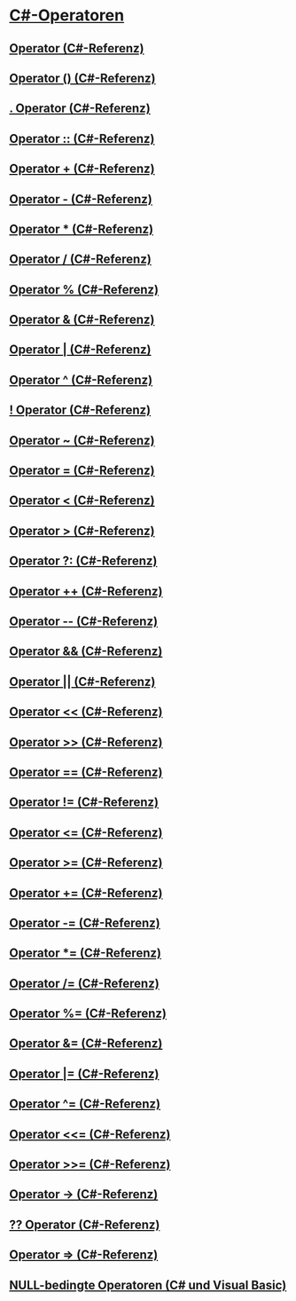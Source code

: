 # [C#-Operatoren](index.md)
## [Operator (C#-Referenz)](index-operator.md)
## [Operator () (C#-Referenz)](invocation-operator.md)
## [. Operator (C#-Referenz)](member-access-operator.md)
## [Operator :: (C#-Referenz)](namespace-alias-qualifer.md)
## [Operator + (C#-Referenz)](addition-operator.md)
## [Operator - (C#-Referenz)](subtraction-operator.md)
## [Operator * (C#-Referenz)](multiplication-operator.md)
## [Operator / (C#-Referenz)](division-operator.md)
## [Operator % (C#-Referenz)](modulus-operator.md)
## [Operator & (C#-Referenz)](and-operator.md)
## [Operator | (C#-Referenz)](or-operator.md)
## [Operator ^ (C#-Referenz)](xor-operator.md)
## [! Operator (C#-Referenz)](logical-negation-operator.md)
## [Operator ~ (C#-Referenz)](bitwise-complement-operator.md)
## [Operator = (C#-Referenz)](assignment-operator.md)
## [Operator < (C#-Referenz)](less-than-operator.md)
## [Operator > (C#-Referenz)](greater-than-operator.md)
## [Operator ?: (C#-Referenz)](conditional-operator.md)
## [Operator ++ (C#-Referenz)](increment-operator.md)
## [Operator -- (C#-Referenz)](decrement-operator.md)
## [Operator && (C#-Referenz)](conditional-and-operator.md)
## [Operator || (C#-Referenz)](conditional-or-operator.md)
## [Operator << (C#-Referenz)](left-shift-operator.md)
## [Operator >> (C#-Referenz)](right-shift-operator.md)
## [Operator == (C#-Referenz)](equality-comparison-operator.md)
## [Operator != (C#-Referenz)](not-equal-operator.md)
## [Operator <= (C#-Referenz)](less-than-equal-operator.md)
## [Operator >= (C#-Referenz)](greater-than-equal-operator.md)
## [Operator += (C#-Referenz)](addition-assignment-operator.md)
## [Operator -= (C#-Referenz)](subtraction-assignment-operator-1.md)
## [Operator *= (C#-Referenz)](multiplication-assignment-operator.md)
## [Operator /= (C#-Referenz)](subtraction-assignment-operator.md)
## [Operator %= (C#-Referenz)](modulus-assignment-operator.md)
## [Operator &= (C#-Referenz)](and-assignment-operator.md)
## [Operator |= (C#-Referenz)](or-assignment-operator.md)
## [Operator ^= (C#-Referenz)](xor-assignment-operator.md)
## [Operator <<= (C#-Referenz)](left-shift-assignment-operator.md)
## [Operator >>= (C#-Referenz)](right-shift-assignment-operator.md)
## [Operator -> (C#-Referenz)](dereference-operator.md)
## [?? Operator (C#-Referenz)](null-conditional-operator.md)
## [Operator => (C#-Referenz)](lambda-operator.md)
## [NULL-bedingte Operatoren (C# und Visual Basic)](null-conditional-operators.md)
